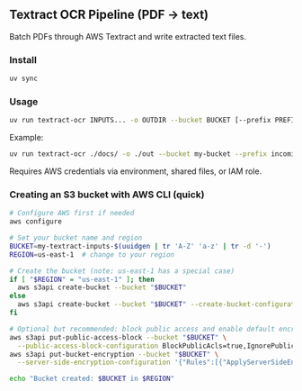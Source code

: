 ## Textract OCR Pipeline (PDF → text)

Batch PDFs through AWS Textract and write extracted text files.

### Install

```bash
uv sync
```

### Usage

```bash
uv run textract-ocr INPUTS... -o OUTDIR --bucket BUCKET [--prefix PREFIX] [--region REGION] [-j JOBS] [--no-recursive] [--poll-seconds SEC] [--timeout-seconds SEC] [--keep-uploaded]
```

Example:

```bash
uv run textract-ocr ./docs/ -o ./out --bucket my-bucket --prefix incoming/ocr --region us-east-1 -j 8
```

Requires AWS credentials via environment, shared files, or IAM role.

### Creating an S3 bucket with AWS CLI (quick)

```bash
# Configure AWS first if needed
aws configure

# Set your bucket name and region
BUCKET=my-textract-inputs-$(uuidgen | tr 'A-Z' 'a-z' | tr -d '-')
REGION=us-east-1  # change to your region

# Create the bucket (note: us-east-1 has a special case)
if [ "$REGION" = "us-east-1" ]; then
  aws s3api create-bucket --bucket "$BUCKET"
else
  aws s3api create-bucket --bucket "$BUCKET" --create-bucket-configuration LocationConstraint="$REGION"
fi

# Optional but recommended: block public access and enable default encryption
aws s3api put-public-access-block --bucket "$BUCKET" \
  --public-access-block-configuration BlockPublicAcls=true,IgnorePublicAcls=true,BlockPublicPolicy=true,RestrictPublicBuckets=true
aws s3api put-bucket-encryption --bucket "$BUCKET" \
  --server-side-encryption-configuration '{"Rules":[{"ApplyServerSideEncryptionByDefault":{"SSEAlgorithm":"AES256"}}]}'

echo "Bucket created: $BUCKET in $REGION"
```


